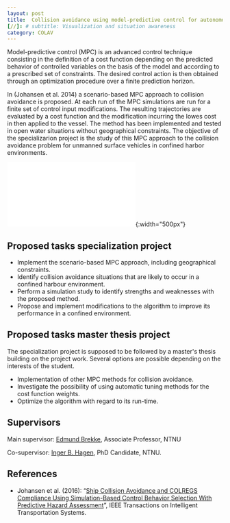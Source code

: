 ```yaml
---
layout: post
title:  Collision avoidance using model-predictive control for autonomous ferry
[//]: # subtitle: Visualization and situation awareness
category: COLAV
---
```

Model-predictive control (MPC) is an advanced control technique consisting in the definition of a cost function depending on the predicted behavior of controlled variables on the basis of the model and according to a prescribed set of constraints. The desired control action is then obtained through an optimization procedure over a finite prediction horizon.

In (Johansen et al. 2014) a scenario-based MPC approach to collision avoidance is proposed. At each run of the MPC simulations are run for a finite set of control input modifications. The resulting trajectories are evaluated by a cost function and the modification incurring the lowes cost in then applied to the vessel. The method has been implemented and tested in open water situations without geographical constraints. The objective of the specializarion project is the study of this MPC approach to the collision avoidance problem for unmanned surface vehicles in confined harbor environments.

<!--
<div class="container">
    <div style="float:left; width:59%; text-align:center; font-size:80%;">
        <img src="https://github.com/Autoferry/autoferry.github.io/tree/master/assets/sbmpc_head_on_photo.pdf">
        Collison avoidance test - head on scenario
    </div>
    <div style="float:right; width:38%; text-align:center; font-size:80%;">
        <img src="https://github.com/Autoferry/autoferry.github.io/tree/master/assets/ravnkloa.jpg">
        Harbor environment - Ravnkloa, Trondheim
    </div>
    <p style="clear: both;">
</div>
-->

![Collison avoidance test - head on scenario]({{site.url}}/assets/sbmpc_head_on_photo.pdf ){:width="500px"}



## Proposed tasks specialization project

* Implement the scenario-based MPC approach, including geographical constraints.
* Identify collision avoidance situations that are likely to occur in a confined harbour environment.
* Perform a simulation study to identify strengths and weaknesses with the proposed method.
* Propose and implement modifications to the algorithm to improve its performance in a confined environment.


## Proposed tasks master thesis project

The specialization project is supposed to be followed by a master's thesis building on the project work. Several options are possible depending on the interests of the student.

* Implementation of other MPC methods for collision avoidance.
* Investigate the possibility of using automatic tuning methods for the cost function weights.
* Optimize the algorithm with regard to its run-time.



## Supervisors

Main supervisor: [Edmund Brekke](http://www.ntnu.no/ansatte/edmundfo), Associate Professor, NTNU

Co-supervisor: [Inger B. Hagen](https://www.ntnu.no/ansatte/inger.b.hagen), PhD Candidate, NTNU.


## References

* Johansen et al. (2016): “[Ship Collision Avoidance and COLREGS Compliance Using Simulation-Based Control Behavior Selection With Predictive Hazard Assessment](https://ieeexplore.ieee.org/stamp/stamp.jsp?tp=&arnumber=)”, IEEE Transactions on Intelligent Transportation Systems.
